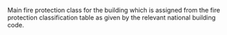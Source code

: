 ﻿Main fire protection class for the building which is assigned from the fire protection classification table as given by the relevant national building code.